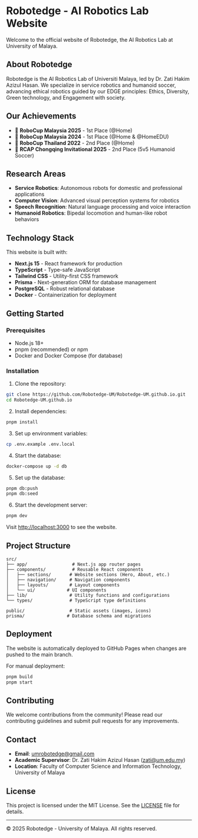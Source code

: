 # Robotedge - AI Robotics Lab Website

Welcome to the official website of Robotedge, the AI Robotics Lab at University of Malaya.

## About Robotedge

Robotedge is the AI Robotics Lab of Universiti Malaya, led by Dr. Zati Hakim Azizul Hasan. We specialize in service robotics and humanoid soccer, advancing ethical robotics guided by our EDGE principles: Ethics, Diversity, Green technology, and Engagement with society.

## Our Achievements

- 🥇 **RoboCup Malaysia 2025** - 1st Place (@Home)
- 🥇 **RoboCup Malaysia 2024** - 1st Place (@Home & @HomeEDU)
- 🥈 **RoboCup Thailand 2022** - 2nd Place (@Home)
- 🥈 **RCAP Chongqing Invitational 2025** - 2nd Place (5v5 Humanoid Soccer)

## Research Areas

- **Service Robotics**: Autonomous robots for domestic and professional applications
- **Computer Vision**: Advanced visual perception systems for robotics
- **Speech Recognition**: Natural language processing and voice interaction
- **Humanoid Robotics**: Bipedal locomotion and human-like robot behaviors

## Technology Stack

This website is built with:

- **Next.js 15** - React framework for production
- **TypeScript** - Type-safe JavaScript
- **Tailwind CSS** - Utility-first CSS framework
- **Prisma** - Next-generation ORM for database management
- **PostgreSQL** - Robust relational database
- **Docker** - Containerization for deployment

## Getting Started

### Prerequisites

- Node.js 18+
- pnpm (recommended) or npm
- Docker and Docker Compose (for database)

### Installation

1. Clone the repository:

```bash
git clone https://github.com/Robotedge-UM/Robotedge-UM.github.io.git
cd Robotedge-UM.github.io
```

2. Install dependencies:

```bash
pnpm install
```

3. Set up environment variables:

```bash
cp .env.example .env.local
```

4. Start the database:

```bash
docker-compose up -d db
```

5. Set up the database:

```bash
pnpm db:push
pnpm db:seed
```

6. Start the development server:

```bash
pnpm dev
```

Visit [http://localhost:3000](http://localhost:3000) to see the website.

## Project Structure

```
src/
├── app/                 # Next.js app router pages
├── components/          # Reusable React components
│   ├── sections/       # Website sections (Hero, About, etc.)
│   ├── navigation/     # Navigation components
│   ├── layouts/        # Layout components
│   └── ui/            # UI components
├── lib/                # Utility functions and configurations
└── types/              # TypeScript type definitions

public/                 # Static assets (images, icons)
prisma/                # Database schema and migrations
```

## Deployment

The website is automatically deployed to GitHub Pages when changes are pushed to the main branch.

For manual deployment:

```bash
pnpm build
pnpm start
```

## Contributing

We welcome contributions from the community! Please read our contributing guidelines and submit pull requests for any improvements.

## Contact

- **Email**: umrobotedge@gmail.com
- **Academic Supervisor**: Dr. Zati Hakim Azizul Hasan (zati@um.edu.my)
- **Location**: Faculty of Computer Science and Information Technology, University of Malaya

## License

This project is licensed under the MIT License. See the [LICENSE](LICENSE) file for details.

---

© 2025 Robotedge - University of Malaya. All rights reserved.
